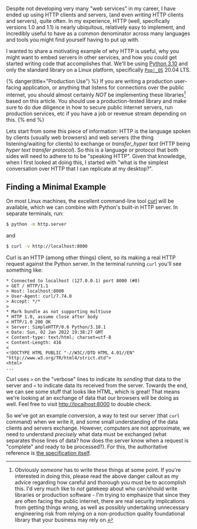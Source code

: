 Despite not developing very many "web services" in my career, I have ended up
using HTTP clients and servers, (and even _writing_ HTTP clients and servers),
quite often. In my experience, HTTP (well, specifically versions 1.0 and 1.1)
is nearly ubiquitous, relatively easy to implement, and incredibly useful to
have as a common denominator across many languages and tools you might find
yourself having to put up with.

I wanted to share a motivating example of why HTTP is useful, why you might
want to embed servers in other services, and how you could get started writing
code that accomplishes that. We'll be using [Python
3.10](https://www.python.org/downloads/source/) and only the standard library
on a Linux platform, specifically [`Pop!_OS`](https://pop.system76.com/) 20.04
LTS.

{% danger(title="Production Use") %} If you are writing a production
user-facing application, or anything that listens for connections over the
public internet, you should almost certainly _NOT_ be implementing these
libraries[^diy-servers] based on this article. You should use a
production-tested library and make sure to do due diligence in how to secure
public internet servers, run production services, etc if you have a job or
revenue stream depending on this. {% end %}

Lets start from some this piece of information: HTTP is the language spoken
by clients (usually web browsers) and web servers (the thing listening/waiting
for clients) to exchange or _transfer_hyper text_ (HTTP being _hyper text
transfer protocol_). So this is a language or protocol that both sides will
need to adhere to to be "speaking HTTP". Given that knowledge, when I first
looked at doing this, I started with "what is the simplest conversation over
HTTP that I can replicate at my desktop?".

## Finding a Minimal Example

On most Linux machines, the excellent command-line tool [curl](https://curl.se/)
will be available, which we can combine with Python's built-in HTTP server. In
separate terminals, run:

```sh
$ python -m http.server
```

and

```sh
$ curl -v http://localhost:8000
```

Curl is an HTTP (among other things) client, so its making a real HTTP request
against the Python server. In the terminal running `curl` you'll see something like:

```
* Connected to localhost (127.0.0.1) port 8000 (#0)
> GET / HTTP/1.1
> Host: localhost:8000
> User-Agent: curl/7.74.0
> Accept: */*
>
* Mark bundle as not supporting multiuse
* HTTP 1.0, assume close after body
< HTTP/1.0 200 OK
< Server: SimpleHTTP/0.6 Python/3.10.1
< Date: Sun, 02 Jan 2022 19:38:27 GMT
< Content-type: text/html; charset=utf-8
< Content-Length: 416
<
<!DOCTYPE HTML PUBLIC "-//W3C//DTD HTML 4.01//EN" "http://www.w3.org/TR/html4/strict.dtd">
<html>
...
```

Curl uses `>` on the "verbose" lines to indicate its _sending_ that data to the
server and `<` to indicate data its received from the server. Towards the end,
we can see some stuff that looks like HTML, which is great! That means we're
looking at an exchange of data that our browsers will be doing as well. Feel
free to visit [http://localhost:8000](http://localhost:8000) to double check.

So we've got an example conversion, a way to test our server (that `curl`
command) when we write it, and some small understanding of the data clients and
servers exchange. However, computers are not approximate, we need to understand
_precisely_ what data must be exchanged (what separates those lines of data?
how does the server know when a request is "complete" and ready to be
processed?). For this, the authoritative reference is [the specification
itself](https://datatracker.ietf.org/doc/html/rfc2616#page-35).


[^diy-servers]: Obviously _someone_ has to write these things at some point. If
  you're interested in doing this, please read the above danger callout as my
  advice regarding how careful and thorough you must be to accomplish this. I'd
  very much like to _not_ gatekeep about who can/should write libraries or
  production software - I'm trying to emphasize that since they are often
  facing the public internet, there are real security implications from getting
  things wrong, as well as possibly undertaking unnecessary engineering risk
  from relying on a non-production quality foundational library that your
  business may rely on.
